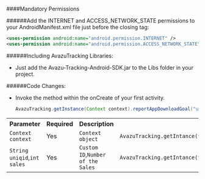 ####Mandatory Permissions 

######Add the INTERNET and ACCESS_NETWORK_STATE permissions to your AndroidManifest.xml file just before the closing </manifest> tag:   

   ```xml
   <uses-permission android:name="android.permission.INTERNET" />      
   <uses-permission android:name="android.permission.ACCESS_NETWORK_STATE" />
   ```
    
######Including AvazuTracking Libraries:   
- Just add the Avazu-Tracking-Android-SDK.jar to the Libs folder in your project.  
   
######Code Changes:  
- Invoke the method within the onCreate of your first activity.

   ```java
   AvazuTracking.getInstance(Context context).reportAppDownloadGoal("uniqid",sales);   
   ```

<table cellspacing="0">
 <tr>
   <th>Parameter</th>
   <th>Required</th>
   <th>Description</th>
   <th>Example</th>
 </tr>
 <tr>
   <td><code>Context context</code></td>
   <td>Yes</td>
   <td><code>Context object</code></td>
   <td><code>AvazuTracking.getIntance(this);</code></td>
 </tr>
 <tr>
   <td><code>String uniqid</code>,<code>int sales</code></td>
   <td>Yes</td>
   <td><code>Custom ID</code>,<code>Number of the Sales</code></td>
   <td><code>AvazuTracking.getIntance(this).reportAppDownLoadGoal("uniqid",sales);</code></td>
 </tr>
</table>  

